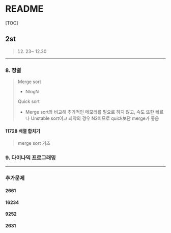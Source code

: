 # README

[TOC]

## 2st



> 12. 23~ 12.30



---

### 8. 정렬



> Merge sort
>
> - NlogN
>
> Quick sort
>
> - Merge sort와 비교해 추가적인 메모리를 필요로 하지 않고, 속도 또한 빠르나 Unstable sort이고 최악의 경우 N2이므로 quick보단 merge가 좋음



#### 11728 배열 합치기

> merge sort 기초







### 9. 다이나믹 프로그래밍







---

### 추가문제



#### 2661



#### 16234



#### 9252



#### 2631